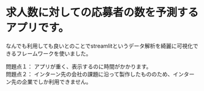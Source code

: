 # 求人数に対しての応募者の数を予測するアプリです。

なんでも利用しても良いとのことでstreamlitというデータ解析を綺麗に可視化できるフレームワークを使いました。

問題点１： アプリが重く、表示するのに時間がかかります。<br>
問題点２： インターン先の会社の課題に沿って製作したもののため、インターン先の企業でしか利用できません。
